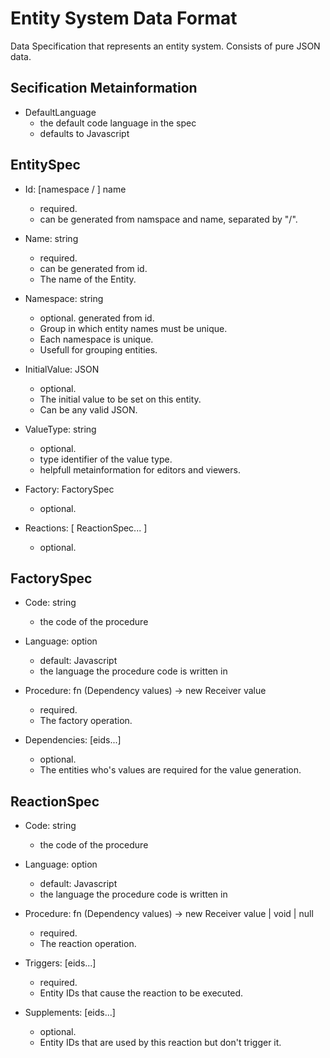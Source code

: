 Entity System Data Format
=========================

Data Specification that represents an entity system.
Consists of pure JSON data.


Secification Metainformation
----------------------------

* DefaultLanguage
    * the default code language in the spec
    * defaults to Javascript



EntitySpec
----------

* Id: [namespace / ] name
    * required.
    * can be generated from namspace and name, separated by "/".

* Name: string
    * required.
    * can be generated from id.
    * The name of the Entity.

* Namespace: string
    * optional. generated from id.
    * Group in which entity names must be unique.
    * Each namespace is unique.
    * Usefull for grouping entities.

* InitialValue: JSON
    * optional.
    * The initial value to be set on this entity.
    * Can be any valid JSON.

* ValueType: string
    * optional.
    * type identifier of the value type.
    * helpfull metainformation for editors and viewers.

* Factory: FactorySpec
    * optional.

* Reactions: [ ReactionSpec... ]
    * optional.



FactorySpec
-----------

* Code: string
    * the code of the procedure

* Language: option
    * default: Javascript
    * the language the procedure code is written in

* Procedure: fn (Dependency values) -> new Receiver value
    * required.
    * The factory operation.

* Dependencies: [eids...]
    * optional.
    * The entities who's values are required for the value generation.



ReactionSpec
------------

* Code: string
    * the code of the procedure

* Language: option
    * default: Javascript
    * the language the procedure code is written in

* Procedure: fn (Dependency values) -> new Receiver value | void | null
    * required.
    * The reaction operation.

* Triggers: [eids...]
    * required.
    * Entity IDs that cause the reaction to be executed.

* Supplements: [eids...]
    * optional.
    * Entity IDs that are used by this reaction but don't trigger it.



